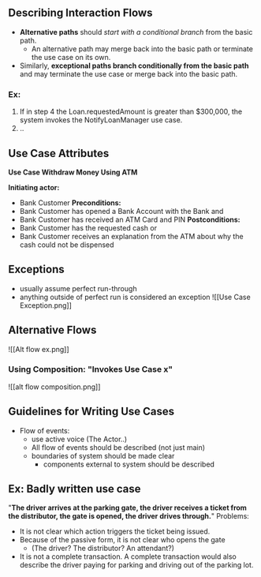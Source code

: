 ## Describing Interaction Flows
- **Alternative paths** should *start with a conditional branch* from the basic path.
	- An alternative path may merge back into the basic path or terminate the use case on its own.
- Similarly, **exceptional paths branch conditionally from the basic path** and may terminate the use case or merge back into the basic path.
### Ex:
1. If in step 4 the Loan.requestedAmount is greater
than $300,000, the system invokes the
NotifyLoanManager use case.
2. ..

## Use Case Attributes
**Use Case Withdraw Money Using ATM**

**Initiating actor:**
- Bank Customer
**Preconditions:**
- Bank Customer has opened a Bank Account with the Bank and
- Bank Customer has received an ATM Card and PIN
**Postconditions:**
- Bank Customer has the requested cash or
- Bank Customer receives an explanation from the ATM about why the cash could not be dispensed

## Exceptions
- usually assume perfect run-through
- anything outside of perfect run is considered an exception
![[Use Case Exception.png]]


## Alternative Flows
![[Alt flow ex.png]]

### Using Composition: "Invokes Use Case x"
![[alt flow composition.png]]

## Guidelines for Writing Use Cases
- Flow of events:
	- use active voice (The Actor..)
	- All flow of events should be described (not just main)
	- boundaries of system should be made clear
		- components external to system should be described

## Ex: Badly written use case
"**The driver arrives at the parking gate, the driver receives a ticket from the distributor, the gate is opened, the driver drives through.**"
Problems:
- It is not clear which action triggers the ticket being issued.
- Because of the passive form, it is not clear who opens the gate
	- (The driver? The distributor? An attendant?)
- It is not a complete transaction. A complete transaction would also describe the driver paying for parking and driving out of the parking lot.
